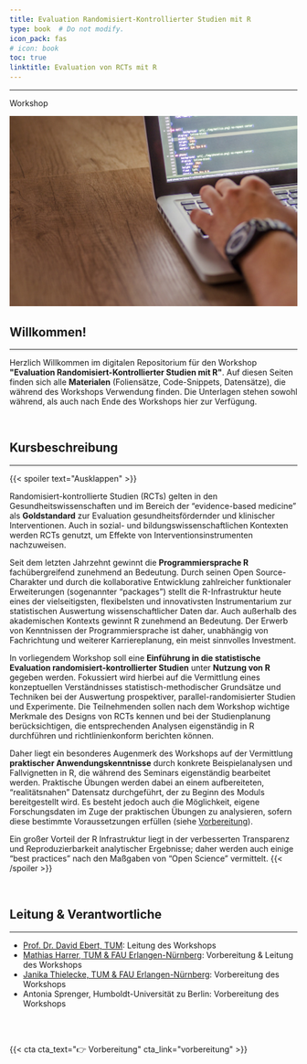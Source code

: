 ```yaml
---
title: Evaluation Randomisiert-Kontrollierter Studien mit R
type: book  # Do not modify.
icon_pack: fas
# icon: book
toc: true
linktitle: Evaluation von RCTs mit R
---
```


---

Workshop

![](bg-praxis.jpg)

## Willkommen!

---

Herzlich Willkommen im digitalen Repositorium für den Workshop **"Evaluation Randomisiert-Kontrollierter Studien mit R"**. Auf diesen Seiten finden sich alle **Materialen** (Foliensätze, Code-Snippets, Datensätze), die während des Workshops Verwendung finden. Die Unterlagen stehen sowohl während, als auch nach Ende des Workshops hier zur Verfügung.

<br>

## Kursbeschreibung

---



{{< spoiler text="Ausklappen" >}}

Randomisiert-kontrollierte Studien (RCTs) gelten in den Gesundheitswissenschaften und im Bereich der “evidence-based medicine” als **Goldstandard** zur Evaluation gesundheitsfördernder und klinischer Interventionen. Auch in sozial- und bildungswissenschaftlichen Kontexten werden RCTs genutzt, um Effekte von Interventionsinstrumenten nachzuweisen.

Seit dem letzten Jahrzehnt gewinnt die **Programmiersprache R** fachübergreifend zunehmend an Bedeutung. Durch seinen Open Source-Charakter und durch die kollaborative Entwicklung zahlreicher funktionaler Erweiterungen (sogenannter “packages”) stellt die R-Infrastruktur heute eines der vielseitigsten, flexibelsten und innovativsten Instrumentarium zur statistischen Auswertung wissenschaftlicher Daten dar. Auch außerhalb des akademischen Kontexts gewinnt R zunehmend an Bedeutung. Der Erwerb von Kenntnissen der Programmiersprache ist daher, unabhängig von Fachrichtung und weiterer Karriereplanung, ein meist sinnvolles Investment.

In vorliegendem Workshop soll eine **Einführung in die statistische Evaluation randomisiert-kontrollierter Studien** unter **Nutzung von R** gegeben werden. Fokussiert wird hierbei auf die Vermittlung eines konzeptuellen Verständnisses statistisch-methodischer Grundsätze und Techniken bei der Auswertung prospektiver, parallel-randomisierter Studien und Experimente. Die Teilnehmenden sollen nach dem Workshop wichtige Merkmale des Designs von RCTs kennen und bei der Studienplanung berücksichtigen, die entsprechenden Analysen eigenständig in R durchführen und richtlinienkonform berichten können.

Daher liegt ein besonderes Augenmerk des Workshops auf der Vermittlung **praktischer Anwendungskenntnisse** durch konkrete Beispielanalysen und Fallvignetten in R, die während des Seminars eigenständig bearbeitet werden. Praktische Übungen werden dabei an einem aufbereiteten, “realitätsnahen” Datensatz durchgeführt, der zu Beginn des Moduls bereitgestellt wird. Es besteht jedoch auch die Möglichkeit, eigene Forschungsdaten im Zuge der praktischen Übungen zu analysieren, sofern diese bestimmte Voraussetzungen erfüllen (siehe [Vorbereitung](/workshop/rct-evaluation-in-r/vorbereitung/)).

Ein großer Vorteil der R Infrastruktur liegt in der verbesserten Transparenz und Reproduzierbarkeit analytischer Ergebnisse; daher werden auch einige “best practices” nach den Maßgaben von “Open Science” vermittelt.
{{< /spoiler >}}

<br>

## Leitung & Verantwortliche

---

* [Prof. Dr. David Ebert, TUM](/ebert): Leitung des Workshops
* [Mathias Harrer, TUM & FAU Erlangen-Nürnberg](/harrer): Vorbereitung & Leitung des Workshops
* [Janika Thielecke, TUM & FAU Erlangen-Nürnberg](/thielecke): Vorbereitung des Workshops
* Antonia Sprenger, Humboldt-Universität zu Berlin: Vorbereitung des Workshops


<br></br>

{{< cta cta_text="👉 Vorbereitung" cta_link="vorbereitung" >}}



<style>
h1 {color: #2a7792;}
</style>
